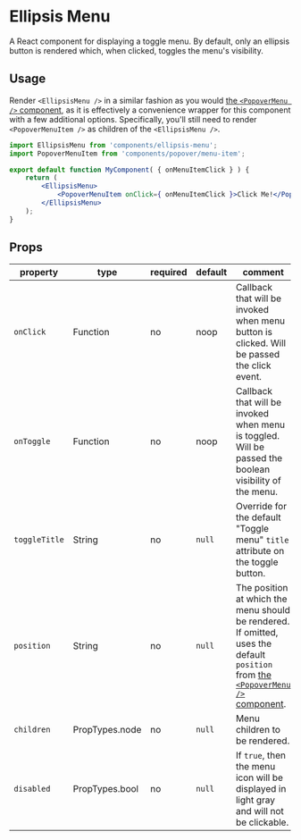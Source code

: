 # Ellipsis Menu

A React component for displaying a toggle menu. By default, only an ellipsis button is rendered which, when clicked, toggles the menu's visibility.

## Usage

Render `<EllipsisMenu />` in a similar fashion as you would [the `<PopoverMenu />` component](../popover-menu), as it is effectively a convenience wrapper for this component with a few additional options. Specifically, you'll still need to render `<PopoverMenuItem />` as children of the `<EllipsisMenu />`.

```jsx
import EllipsisMenu from 'components/ellipsis-menu';
import PopoverMenuItem from 'components/popover/menu-item';

export default function MyComponent( { onMenuItemClick } ) {
	return (
		<EllipsisMenu>
			<PopoverMenuItem onClick={ onMenuItemClick }>Click Me!</PopoverMenuItem>
		</EllipsisMenu>
	);
}
```

## Props

| property      | type           | required | default | comment                                                                                                                                             |
| ------------- | -------------- | -------- | ------- | --------------------------------------------------------------------------------------------------------------------------------------------------- |
| `onClick`     | Function       | no       | noop    | Callback that will be invoked when menu button is clicked. Will be passed the click event.                                                          |
| `onToggle`    | Function       | no       | noop    | Callback that will be invoked when menu is toggled. Will be passed the boolean visibility of the menu.                                              |
| `toggleTitle` | String         | no       | `null`  | Override for the default "Toggle menu" `title` attribute on the toggle button.                                                                      |
| `position`    | String         | no       | `null`  | The position at which the menu should be rendered. If omitted, uses the default `position` from [the `<PopoverMenu />` component](../popover-menu). |
| `children`    | PropTypes.node | no       | `null`  | Menu children to be rendered.                                                                                                                       |
| `disabled`    | PropTypes.bool | no       | `null`  | If `true`, then the menu icon will be displayed in light gray and will not be clickable.                                                            |
